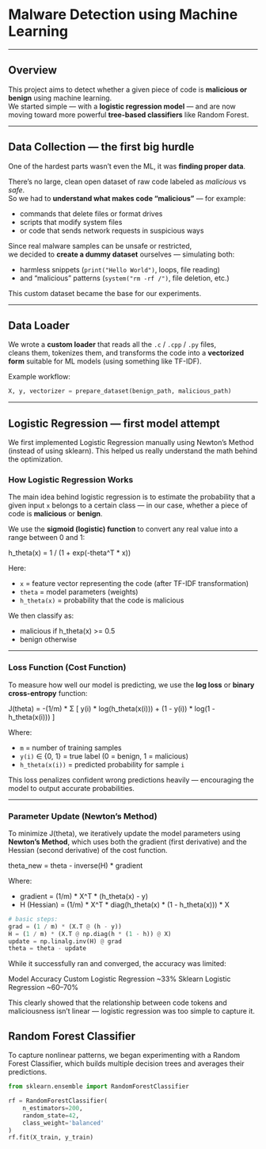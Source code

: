 #  Malware Detection using Machine Learning

---

##  Overview

This project aims to detect whether a given piece of code is **malicious or benign** using machine learning.  
We started simple — with a **logistic regression model** — and are now moving toward more powerful **tree-based classifiers** like Random Forest.

---

##  Data Collection — the first big hurdle

One of the hardest parts wasn’t even the ML, it was **finding proper data**.

There’s no large, clean open dataset of raw code labeled as *malicious* vs *safe*.  
So we had to **understand what makes code “malicious”** — for example:
- commands that delete files or format drives  
- scripts that modify system files  
- or code that sends network requests in suspicious ways  

Since real malware samples can be unsafe or restricted,  
we decided to **create a dummy dataset** ourselves — simulating both:
- harmless snippets (`print("Hello World")`, loops, file reading)
- and “malicious” patterns (`system("rm -rf /")`, file deletion, etc.)

This custom dataset became the base for our experiments.

---

##  Data Loader

We wrote a **custom loader** that reads all the `.c` / `.cpp` / `.py` files,  
cleans them, tokenizes them, and transforms the code into a **vectorized form** suitable for ML models (using something like TF-IDF).

Example workflow:
```python
X, y, vectorizer = prepare_dataset(benign_path, malicious_path)
```
---
## Logistic Regression — first model attempt

We first implemented Logistic Regression manually using Newton’s Method (instead of using sklearn).
This helped us really understand the math behind the optimization.

###  How Logistic Regression Works

The main idea behind logistic regression is to estimate the probability that a given input `x` belongs to a certain class — in our case, whether a piece of code is **malicious** or **benign**.

We use the **sigmoid (logistic) function** to convert any real value into a range between 0 and 1:

h_theta(x) = 1 / (1 + exp(-theta^T * x))

Here:
- `x` = feature vector representing the code (after TF-IDF transformation)
- `theta` = model parameters (weights)
- `h_theta(x)` = probability that the code is malicious  

We then classify as:
- malicious if h_theta(x) >= 0.5  
- benign otherwise  

---

###  Loss Function (Cost Function)

To measure how well our model is predicting, we use the **log loss** or **binary cross-entropy** function:

J(theta) = -(1/m) * Σ [ y(i) * log(h_theta(x(i))) + (1 - y(i)) * log(1 - h_theta(x(i))) ]

Where:
- `m` = number of training samples  
- `y(i)` ∈ {0, 1} = true label (0 = benign, 1 = malicious)  
- `h_theta(x(i))` = predicted probability for sample `i`

This loss penalizes confident wrong predictions heavily — encouraging the model to output accurate probabilities.

---

###  Parameter Update (Newton’s Method)

To minimize J(theta), we iteratively update the model parameters using **Newton’s Method**, which uses both the gradient (first derivative) and the Hessian (second derivative) of the cost function.

theta_new = theta - inverse(H) * gradient

Where:
- gradient = (1/m) * X^T * (h_theta(x) - y)
- H (Hessian) = (1/m) * X^T * diag(h_theta(x) * (1 - h_theta(x))) * X

```python
# basic steps:
grad = (1 / m) * (X.T @ (h - y))
H = (1 / m) * (X.T @ np.diag(h * (1 - h)) @ X)
update = np.linalg.inv(H) @ grad
theta = theta - update
```

While it successfully ran and converged, the accuracy was limited:

Model	Accuracy
Custom Logistic Regression	~33%
Sklearn Logistic Regression	~60–70%

This clearly showed that the relationship between code tokens and maliciousness isn’t linear — logistic regression was too simple to capture it.

## Random Forest Classifier

To capture nonlinear patterns, we began experimenting with a Random Forest Classifier, which builds multiple decision trees and averages their predictions.

```python
from sklearn.ensemble import RandomForestClassifier

rf = RandomForestClassifier(
    n_estimators=200,
    random_state=42,
    class_weight='balanced'
)
rf.fit(X_train, y_train)
```
